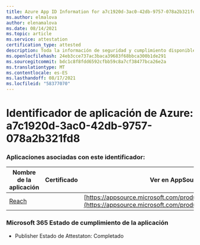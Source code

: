 ```yaml
---
title: Azure App ID Information for a7c1920d-3ac0-42db-9757-078a2b321fd8
ms.author: elmalova
author: elenamalova
ms.date: 08/14/2021
ms.topic: article
ms.service: attestation
certification_type: attested
description: Toda la información de seguridad y cumplimiento disponible para a7c1920d-3ac0-42db-9757-078a2b321fd8.
ms.openlocfilehash: 24eb3cce737ac3baca39683f68bbca300b1de291
ms.sourcegitcommit: bdc1c8f8fdd6592cfbb59c8a7cf38477bca26e2a
ms.translationtype: MT
ms.contentlocale: es-ES
ms.lasthandoff: 08/17/2021
ms.locfileid: "58377070"
---
```

# <a name="azure-app-id-a7c1920d-3ac0-42db-9757-078a2b321fd8"></a>Identificador de aplicación de Azure: a7c1920d-3ac0-42db-9757-078a2b321fd8


### <a name="apps-associated-with-this-id"></a>Aplicaciones asociadas con este identificador:
| **Nombre de la aplicación** | **Certificado** | **Ver en AppSource** |
|--------------|---------------|-----------------------|
| [Reach](https://docs.microsoft.com/microsoft-365-app-certification/forward/WA200002045) |  | [https://appsource.microsoft.com/product/office/WA200002045](https://appsource.microsoft.com/product/office/WA200002045) |

### <a name="microsoft-365-app-compliance-status"></a>Microsoft 365 Estado de cumplimiento de la aplicación
- Publisher Estado de Attestaton: Completado
